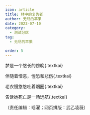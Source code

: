 ```yaml
---
icon: article
title: 林中的复仇者
author: 无尽的苹果
date: 2023-07-10
category:
  - 测试分区
tag:
  - 无尽的苹果

order: 5
---
```


梦是一个悠长的傍晚{.textkai}

伴随着憎恶，惶恐和悲伤{.textkai}

老农慢悠悠吐着烟圈{.textkai}

告诉她死亡是一场远航{.textkai}

<!-- more -->

<eod />

（责任编辑：瑶濯；网页排版：武乙凌薇）

<Ads />